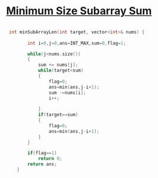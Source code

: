 <h1><a href="https://leetcode.com/problems/minimum-size-subarray-sum/">Minimum Size Subarray Sum</a></h1>

```cpp

 int minSubArrayLen(int target, vector<int>& nums) {
        
        int i=0,j=0,ans=INT_MAX,sum=0,flag=1;

        while(j<nums.size())
        {
            sum += nums[j];
            while(target<sum)
            {
                flag=0;
                ans=min(ans,j-i+1);
                sum -=nums[i];
                i++;
                
            }
            if(target==sum)
            {
                flag=0;
                ans=min(ans,j-i+1);
            }
        }

        if(flag==1)
            return 0;
        return ans;
    }
```


